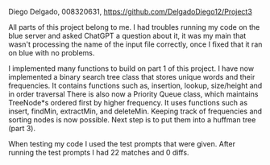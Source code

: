 Diego Delgado, 008320631, https://github.com/DelgadoDiego12/Project3

All parts of this project belong to me. I had troubles running my code on the blue server and asked ChatGPT a question 
about it, it was my main that wasn't processing the name of the input file correctly, once I fixed that it ran on blue 
with no problems.

I implemented many functions to build on part 1 of this project. I have now implemented a binary search tree class that
stores unique words and their frequencies. It contains functions such as, insertion, lookup, size/height and in order traversal 
There is also now a Priority Queue class, which maintains TreeNode*s ordered first by higher frequency. It uses functions 
such as insert, findMin, extractMin, and deleteMin. Keeping track of frequencies and sorting nodes is now possible.
Next step is to put them into a huffman tree (part 3).

When testing my code I used the test prompts that were given. After running the test prompts I had 22 matches and 0 diffs.


